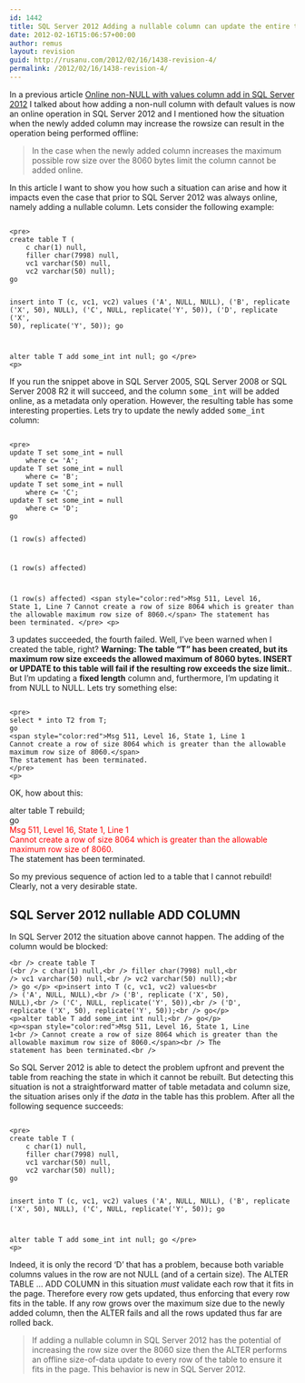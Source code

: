 ```yaml
---
id: 1442
title: SQL Server 2012 Adding a nullable column can update the entire table
date: 2012-02-16T15:06:57+00:00
author: remus
layout: revision
guid: http://rusanu.com/2012/02/16/1438-revision-4/
permalink: /2012/02/16/1438-revision-4/
---
```

In a previous article [Online non-NULL with values column add in SQL Server 2012](http://rusanu.com/2011/07/13/online-non-null-with-values-column-add-in-sql-server-11/) I talked about how adding a non-null column with default values is now an online operation in SQL Server 2012 and I mentioned how the situation when the newly added column may increase the rowsize can result in the operation being performed offline:

> In the case when the newly added column increases the maximum possible row size over the 8060 bytes limit the column cannot be added online.

In this article I want to show you how such a situation can arise and how it impacts even the case that prior to SQL Server 2012 was always online, namely adding a nullable column. Lets consider the following example:


<code class="prettyprint lang-sql">
&lt;pre>
create table T (
	c char(1) null,
	filler char(7998) null, 
	vc1 varchar(50) null,
	vc2 varchar(50) null);
go	

insert into  T (c, vc1, vc2) values 
	('A', NULL, NULL),
	('B', replicate ('X', 50), NULL),
	('C', NULL, replicate('Y', 50)),
	('D', replicate ('X', 50), replicate('Y', 50));
go

alter table T add some_int int null;
go
&lt;/pre>
&lt;p></code>

If you run the snippet above in SQL Server 2005, SQL Server 2008 or SQL Server 2008 R2 it will succeed, and the column <tt>some_int</tt> will be added online, as a metadata only operation. However, the resulting table has some interesting properties. Lets try to update the newly added <tt>some_int</tt> column:


<code class="prettyprint lang-sql">
&lt;pre>
update T set some_int = null
	where c= 'A';
update T set some_int = null
	where c= 'B';
update T set some_int = null
	where c= 'C';
update T set some_int = null
	where c= 'D';
go

(1 row(s) affected)

(1 row(s) affected)

(1 row(s) affected)
&lt;span style="color:red">Msg 511, Level 16, State 1, Line 7
Cannot create a row of size 8064 which is greater than the allowable maximum row size of 8060.&lt;/span>
The statement has been terminated.
&lt;/pre>
&lt;p></code>

3 updates succeeded, the fourth failed. Well, I&#8217;ve been warned when I created the table, right? **Warning: The table &#8220;T&#8221; has been created, but its maximum row size exceeds the allowed maximum of 8060 bytes. INSERT or UPDATE to this table will fail if the resulting row exceeds the size limit.**. But I&#8217;m updating a **fixed length** column and, furthermore, I&#8217;m updating it from NULL to NULL. Lets try something else:


<code class="prettyprint lang-sql">
&lt;pre>
select * into T2 from T;	
go
&lt;span style="color:red">Msg 511, Level 16, State 1, Line 1
Cannot create a row of size 8064 which is greater than the allowable maximum row size of 8060.&lt;/span>
The statement has been terminated.
&lt;/pre>
&lt;p></code>

OK, how about this:

alter table T rebuild;  
go  
<span style="color:red">Msg 511, Level 16, State 1, Line 1<br /> Cannot create a row of size 8064 which is greater than the allowable maximum row size of 8060.</span>  
The statement has been terminated.  
</code>

So my previous sequence of action led to a table that I cannot rebuild! Clearly, not a very desirable state.

## SQL Server 2012 nullable ADD COLUMN

In SQL Server 2012 the situation above cannot happen. The adding of the column would be blocked: 

<code class="prettyprint lang-sql">&lt;br />
create table T (&lt;br />
	c char(1) null,&lt;br />
	filler char(7998) null,&lt;br />
	vc1 varchar(50) null,&lt;br />
	vc2 varchar(50) null);&lt;br />
go	&lt;/p>
&lt;p>insert into  T (c, vc1, vc2) values&lt;br />
	('A', NULL, NULL),&lt;br />
	('B', replicate ('X', 50), NULL),&lt;br />
	('C', NULL, replicate('Y', 50)),&lt;br />
	('D', replicate ('X', 50), replicate('Y', 50));&lt;br />
go&lt;/p>
&lt;p>alter table T add some_int int null;&lt;br />
go&lt;/p>
&lt;p>&lt;span style="color:red">Msg 511, Level 16, State 1, Line 1&lt;br />
Cannot create a row of size 8064 which is greater than the allowable maximum row size of 8060.&lt;/span>&lt;br />
The statement has been terminated.&lt;br />
</code>

So SQL Server 2012 is able to detect the problem upfront and prevent the table from reaching the state in which it cannot be rebuilt. But detecting this situation is not a straightforward matter of table metadata and column size, the situation arises only if the _data_ in the table has this problem. After all the following sequence succeeds:


<code class="prettyprint lang-sql">
&lt;pre>
create table T (
	c char(1) null,
	filler char(7998) null, 
	vc1 varchar(50) null,
	vc2 varchar(50) null);
go	

insert into  T (c, vc1, vc2) values 
	('A', NULL, NULL),
	('B', replicate ('X', 50), NULL),
	('C', NULL, replicate('Y', 50));
go

alter table T add some_int int null;
go
&lt;/pre>
&lt;p></code>

Indeed, it is only the record &#8216;D&#8217; that has a problem, because both variable columns values in the row are not NULL (and of a certain size). The ALTER TABLE &#8230; ADD COLUMN in this situation _must_ validate each row that it fits in the page. Therefore every row gets updated, thus enforcing that every row fits in the table. If any row grows over the maximum size due to the newly added column, then the ALTER fails and all the rows updated thus far are rolled back.

> If adding a nullable column in SQL Server 2012 has the potential of increasing the row size over the 8060 size then the ALTER performs an offline size-of-data update to every row of the table to ensure it fits in the page. This behavior is new in SQL Server 2012.